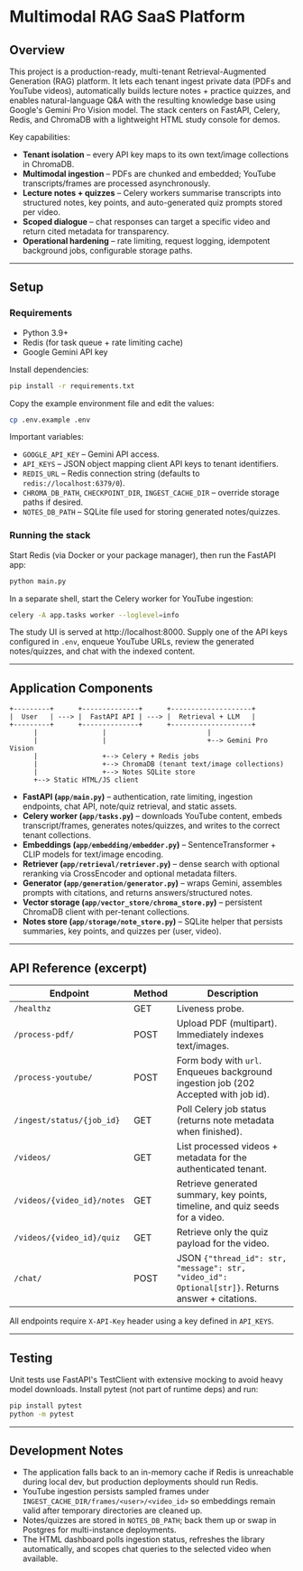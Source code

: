 # Multimodal RAG SaaS Platform

## Overview

This project is a production-ready, multi-tenant Retrieval-Augmented Generation (RAG) platform. It lets each tenant ingest private data (PDFs and YouTube videos), automatically builds lecture notes + practice quizzes, and enables natural-language Q&A with the resulting knowledge base using Google's Gemini Pro Vision model. The stack centers on FastAPI, Celery, Redis, and ChromaDB with a lightweight HTML study console for demos.

Key capabilities:

- **Tenant isolation** – every API key maps to its own text/image collections in ChromaDB.
- **Multimodal ingestion** – PDFs are chunked and embedded; YouTube transcripts/frames are processed asynchronously.
- **Lecture notes + quizzes** – Celery workers summarise transcripts into structured notes, key points, and auto-generated quiz prompts stored per video.
- **Scoped dialogue** – chat responses can target a specific video and return cited metadata for transparency.
- **Operational hardening** – rate limiting, request logging, idempotent background jobs, configurable storage paths.

---

## Setup

### Requirements

- Python 3.9+
- Redis (for task queue + rate limiting cache)
- Google Gemini API key

Install dependencies:

```bash
pip install -r requirements.txt
```

Copy the example environment file and edit the values:

```bash
cp .env.example .env
```

Important variables:

- `GOOGLE_API_KEY` – Gemini API access.
- `API_KEYS` – JSON object mapping client API keys to tenant identifiers.
- `REDIS_URL` – Redis connection string (defaults to `redis://localhost:6379/0`).
- `CHROMA_DB_PATH`, `CHECKPOINT_DIR`, `INGEST_CACHE_DIR` – override storage paths if desired.
- `NOTES_DB_PATH` – SQLite file used for storing generated notes/quizzes.

### Running the stack

Start Redis (via Docker or your package manager), then run the FastAPI app:

```bash
python main.py
```

In a separate shell, start the Celery worker for YouTube ingestion:

```bash
celery -A app.tasks worker --loglevel=info
```

The study UI is served at http://localhost:8000. Supply one of the API keys configured in `.env`, enqueue YouTube URLs, review the generated notes/quizzes, and chat with the indexed content.

---

## Application Components

```
+---------+      +--------------+      +--------------------+
|  User   | ---> |  FastAPI API | ---> |  Retrieval + LLM   |
+---------+      +--------------+      +--------------------+
      |                |                         |
      |                |                         +--> Gemini Pro Vision
      |                +--> Celery + Redis jobs
      |                +--> ChromaDB (tenant text/image collections)
      |                +--> Notes SQLite store
      +--> Static HTML/JS client
```

- **FastAPI (`app/main.py`)** – authentication, rate limiting, ingestion endpoints, chat API, note/quiz retrieval, and static assets.
- **Celery worker (`app/tasks.py`)** – downloads YouTube content, embeds transcript/frames, generates notes/quizzes, and writes to the correct tenant collections.
- **Embeddings (`app/embedding/embedder.py`)** – SentenceTransformer + CLIP models for text/image encoding.
- **Retriever (`app/retrieval/retriever.py`)** – dense search with optional reranking via CrossEncoder and optional metadata filters.
- **Generator (`app/generation/generator.py`)** – wraps Gemini, assembles prompts with citations, and returns answers/structured notes.
- **Vector storage (`app/vector_store/chroma_store.py`)** – persistent ChromaDB client with per-tenant collections.
- **Notes store (`app/storage/note_store.py`)** – SQLite helper that persists summaries, key points, and quizzes per (user, video).

---

## API Reference (excerpt)

| Endpoint | Method | Description |
| --- | --- | --- |
| `/healthz` | GET | Liveness probe. |
| `/process-pdf/` | POST | Upload PDF (multipart). Immediately indexes text/images. |
| `/process-youtube/` | POST | Form body with `url`. Enqueues background ingestion job (202 Accepted with job id). |
| `/ingest/status/{job_id}` | GET | Poll Celery job status (returns note metadata when finished). |
| `/videos/` | GET | List processed videos + metadata for the authenticated tenant. |
| `/videos/{video_id}/notes` | GET | Retrieve generated summary, key points, timeline, and quiz seeds for a video. |
| `/videos/{video_id}/quiz` | GET | Retrieve only the quiz payload for the video. |
| `/chat/` | POST | JSON `{"thread_id": str, "message": str, "video_id": Optional[str]}`. Returns answer + citations. |

All endpoints require `X-API-Key` header using a key defined in `API_KEYS`.

---

## Testing

Unit tests use FastAPI's TestClient with extensive mocking to avoid heavy model downloads. Install pytest (not part of runtime deps) and run:

```bash
pip install pytest
python -m pytest
```

---

## Development Notes

- The application falls back to an in-memory cache if Redis is unreachable during local dev, but production deployments should run Redis.
- YouTube ingestion persists sampled frames under `INGEST_CACHE_DIR/frames/<user>/<video_id>` so embeddings remain valid after temporary directories are cleaned up.
- Notes/quizzes are stored in `NOTES_DB_PATH`; back them up or swap in Postgres for multi-instance deployments.
- The HTML dashboard polls ingestion status, refreshes the library automatically, and scopes chat queries to the selected video when available.
